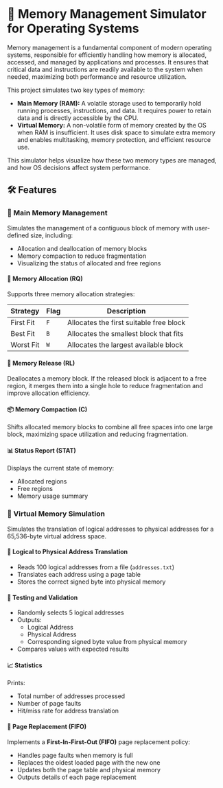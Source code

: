 # 💾 Memory Management Simulator for Operating Systems

Memory management is a fundamental component of modern operating systems, responsible for efficiently handling how memory is allocated, accessed, and managed by applications and processes. It ensures that critical data and instructions are readily available to the system when needed, maximizing both performance and resource utilization.

This project simulates two key types of memory:

- **Main Memory (RAM):** A volatile storage used to temporarily hold running processes, instructions, and data. It requires power to retain data and is directly accessible by the CPU.
- **Virtual Memory:** A non-volatile form of memory created by the OS when RAM is insufficient. It uses disk space to simulate extra memory and enables multitasking, memory protection, and efficient resource use.

This simulator helps visualize how these two memory types are managed, and how OS decisions affect system performance.

## 🛠️ Features

### 📍 Main Memory Management

Simulates the management of a contiguous block of memory with user-defined size, including:

- Allocation and deallocation of memory blocks
- Memory compaction to reduce fragmentation
- Visualizing the status of allocated and free regions

#### 🧩 Memory Allocation (RQ)

Supports three memory allocation strategies:

| Strategy   | Flag | Description |
|------------|------|-------------|
| First Fit  | `F`  | Allocates the first suitable free block |
| Best Fit   | `B`  | Allocates the smallest block that fits |
| Worst Fit  | `W`  | Allocates the largest available block |

#### 🧹 Memory Release (RL)

Deallocates a memory block. If the released block is adjacent to a free region, it merges them into a single hole to reduce fragmentation and improve allocation efficiency.

#### 📦 Memory Compaction (C)

Shifts allocated memory blocks to combine all free spaces into one large block, maximizing space utilization and reducing fragmentation.

#### 📊 Status Report (STAT)

Displays the current state of memory:
- Allocated regions
- Free regions
- Memory usage summary

### 📍 Virtual Memory Simulation

Simulates the translation of logical addresses to physical addresses for a 65,536-byte virtual address space.

#### 🧭 Logical to Physical Address Translation

- Reads 100 logical addresses from a file (`addresses.txt`)
- Translates each address using a page table
- Stores the correct signed byte into physical memory

#### 🧪 Testing and Validation

- Randomly selects 5 logical addresses
- Outputs:
  - Logical Address
  - Physical Address
  - Corresponding signed byte value from physical memory
- Compares values with expected results

#### 📈 Statistics

Prints:
- Total number of addresses processed
- Number of page faults
- Hit/miss rate for address translation

#### 🔁 Page Replacement (FIFO)

Implements a **First-In-First-Out (FIFO)** page replacement policy:
- Handles page faults when memory is full
- Replaces the oldest loaded page with the new one
- Updates both the page table and physical memory
- Outputs details of each page replacement

